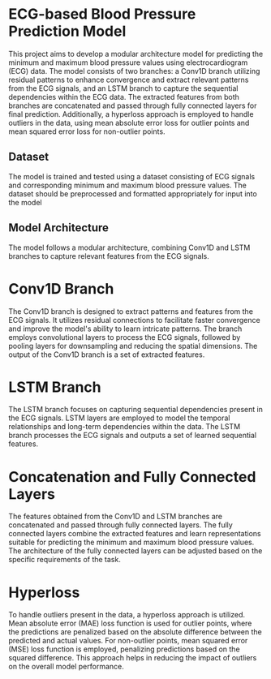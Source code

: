 # ECG-based Blood Pressure Prediction Model
This project aims to develop a modular architecture model for predicting the minimum and maximum blood pressure values using electrocardiogram (ECG) data. The model consists of two branches: a Conv1D branch utilizing residual patterns to enhance convergence and extract relevant patterns from the ECG signals, and an LSTM branch to capture the sequential dependencies within the ECG data. The extracted features from both branches are concatenated and passed through fully connected layers for final prediction. Additionally, a hyperloss approach is employed to handle outliers in the data, using mean absolute error loss for outlier points and mean squared error loss for non-outlier points.
## Dataset
The model is trained and tested using a dataset consisting of ECG signals and corresponding minimum and maximum blood pressure values. The dataset should be preprocessed and formatted appropriately for input into the model
## Model Architecture
The model follows a modular architecture, combining Conv1D and LSTM branches to capture relevant features from the ECG signals.
# Conv1D Branch
The Conv1D branch is designed to extract patterns and features from the ECG signals. It utilizes residual connections to facilitate faster convergence and improve the model's ability to learn intricate patterns. The branch employs convolutional layers to process the ECG signals, followed by pooling layers for downsampling and reducing the spatial dimensions. The output of the Conv1D branch is a set of extracted features. 
# LSTM Branch
The LSTM branch focuses on capturing sequential dependencies present in the ECG signals. LSTM layers are employed to model the temporal relationships and long-term dependencies within the data. The LSTM branch processes the ECG signals and outputs a set of learned sequential features.
# Concatenation and Fully Connected Layers
The features obtained from the Conv1D and LSTM branches are concatenated and passed through fully connected layers. The fully connected layers combine the extracted features and learn representations suitable for predicting the minimum and maximum blood pressure values. The architecture of the fully connected layers can be adjusted based on the specific requirements of the task.
# Hyperloss
To handle outliers present in the data, a hyperloss approach is utilized. Mean absolute error (MAE) loss function is used for outlier points, where the predictions are penalized based on the absolute difference between the predicted and actual values. For non-outlier points, mean squared error (MSE) loss function is employed, penalizing predictions based on the squared difference. This approach helps in reducing the impact of outliers on the overall model performance.
